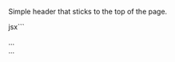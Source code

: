 Simple header that sticks to the top of the page.

jsx```
  <StickyHeader className="sticky">
    <div>...</div>
    <div>...</div>
  </StickyHeader>
```
